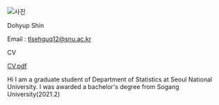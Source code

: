 
![사진](https://user-images.githubusercontent.com/85343768/120786786-995a4500-c569-11eb-9125-30a905b34762.jpg)

Dohyup Shin

Email : tlsehguq12@snu.ac.kr

CV

[CV.pdf](https://github.com/Dohyup-Shin/Dohyup-Shin.github.io/files/6597703/CV.pdf)

Hi I am a graduate student of Department of Statistics at Seoul National University. I was awarded a bachelor's degree from Sogang University(2021.2)
